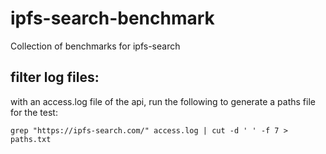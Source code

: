 # ipfs-search-benchmark
Collection of benchmarks for ipfs-search

## filter log files:
with an access.log file of the api, run the following to generate a paths file for the test:

```
grep "https://ipfs-search.com/" access.log | cut -d ' ' -f 7 > paths.txt
```
